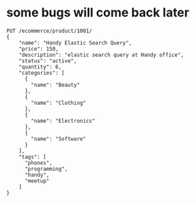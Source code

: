 # some bugs will come back later

    PUT /ecommerce/product/1001/
    {
        "name": "Handy Elastic Search Query",
        "price": 150,
        "description": "elastic search query at Handy office",
        "status": "active",
        "quantity": 6,
        "categories": [
          {
            "name": "Beauty"
          },
          {
            "name": "Clothing"
          },
          {
            "name": "Electronics"
          },
          {
            "name": "Software"
          }
        ],
        "tags": [
          "phones",
          "programming",
          "handy",
          "meetup"
        ]
    }



